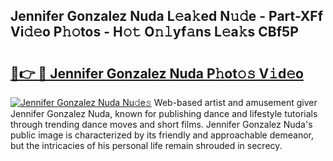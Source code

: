 ## Jennifer Gonzalez Nuda L𝚎a𝚔ed N𝚞𝚍e - Part-XFf Vi𝚍𝚎o P𝚑𝚘tos - H𝚘𝚝 O𝚗𝚕yf𝚊ns L𝚎a𝚔s CBf5P

# <h2><a href="http://kf5vwuw.oniu.top/?m=Jennifer+Gonzalez+Nuda">🔗👉 🔴 Jennifer Gonzalez Nuda P𝚑ot𝚘𝚜 V𝚒d𝚎o</a></h2>

[![Jennifer Gonzalez Nuda Nu𝚍e𝚜](https://i.imgur.com/0qMVB7G.gif)](http://kf5vwuw.oniu.top/?m=Jennifer+Gonzalez+Nuda)
Web-based artist and amusement giver Jennifer Gonzalez Nuda, known for publishing dance and lifestyle tutorials through trending dance moves and short films. Jennifer Gonzalez Nuda's public image is characterized by its friendly and approachable demeanor, but the intricacies of his personal life remain shrouded in secrecy.  

